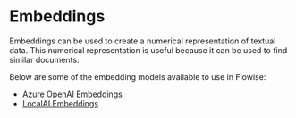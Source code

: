 # Embeddings

Embeddings can be used to create a numerical representation of textual data. This numerical representation is useful because it can be used to find similar documents.

Below are some of the embedding models available to use in Flowise:

* [Azure OpenAI Embeddings](azure-openai-embeddings.md)
* [LocalAI Embeddings](localai-embeddings.md)
